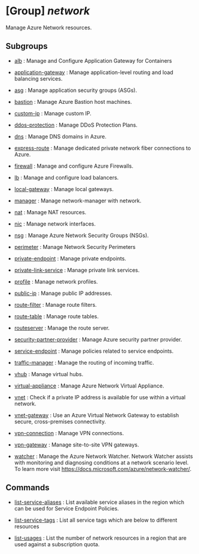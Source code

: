 # [Group] _network_

Manage Azure Network resources.

## Subgroups

- [alb](/Commands/network/alb/readme.md)
: Manage and Configure Application Gateway for Containers

- [application-gateway](/Commands/network/application-gateway/readme.md)
: Manage application-level routing and load balancing services.

- [asg](/Commands/network/asg/readme.md)
: Manage application security groups (ASGs).

- [bastion](/Commands/network/bastion/readme.md)
: Manage Azure Bastion host machines.

- [custom-ip](/Commands/network/custom-ip/readme.md)
: Manage custom IP.

- [ddos-protection](/Commands/network/ddos-protection/readme.md)
: Manage DDoS Protection Plans.

- [dns](/Commands/network/dns/readme.md)
: Manage DNS domains in Azure.

- [express-route](/Commands/network/express-route/readme.md)
: Manage dedicated private network fiber connections to Azure.

- [firewall](/Commands/network/firewall/readme.md)
: Manage and configure Azure Firewalls.

- [lb](/Commands/network/lb/readme.md)
: Manage and configure load balancers.

- [local-gateway](/Commands/network/local-gateway/readme.md)
: Manage local gateways.

- [manager](/Commands/network/manager/readme.md)
: Manage network-manager with network.

- [nat](/Commands/network/nat/readme.md)
: Manage NAT resources.

- [nic](/Commands/network/nic/readme.md)
: Manage network interfaces.

- [nsg](/Commands/network/nsg/readme.md)
: Manage Azure Network Security Groups (NSGs).

- [perimeter](/Commands/network/perimeter/readme.md)
: Manage Network Security Perimeters

- [private-endpoint](/Commands/network/private-endpoint/readme.md)
: Manage private endpoints.

- [private-link-service](/Commands/network/private-link-service/readme.md)
: Manage private link services.

- [profile](/Commands/network/profile/readme.md)
: Manage network profiles.

- [public-ip](/Commands/network/public-ip/readme.md)
: Manage public IP addresses.

- [route-filter](/Commands/network/route-filter/readme.md)
: Manage route filters.

- [route-table](/Commands/network/route-table/readme.md)
: Manage route tables.

- [routeserver](/Commands/network/routeserver/readme.md)
: Manage the route server.

- [security-partner-provider](/Commands/network/security-partner-provider/readme.md)
: Manage Azure security partner provider.

- [service-endpoint](/Commands/network/service-endpoint/readme.md)
: Manage policies related to service endpoints.

- [traffic-manager](/Commands/network/traffic-manager/readme.md)
: Manage the routing of incoming traffic.

- [vhub](/Commands/network/vhub/readme.md)
: Manage virtual hubs.

- [virtual-appliance](/Commands/network/virtual-appliance/readme.md)
: Manage Azure Network Virtual Appliance.

- [vnet](/Commands/network/vnet/readme.md)
: Check if a private IP address is available for use within a virtual network.

- [vnet-gateway](/Commands/network/vnet-gateway/readme.md)
: Use an Azure Virtual Network Gateway to establish secure, cross-premises connectivity.

- [vpn-connection](/Commands/network/vpn-connection/readme.md)
: Manage VPN connections.

- [vpn-gateway](/Commands/network/vpn-gateway/readme.md)
: Manage site-to-site VPN gateways.

- [watcher](/Commands/network/watcher/readme.md)
: Manage the Azure Network Watcher. Network Watcher assists with monitoring and diagnosing conditions at a network scenario level. To learn more visit https://docs.microsoft.com/azure/network-watcher/.

## Commands

- [list-service-aliases](/Commands/network/_list-service-aliases.md)
: List available service aliases in the region which can be used for Service Endpoint Policies.

- [list-service-tags](/Commands/network/_list-service-tags.md)
: List all service tags which are below to different resources

- [list-usages](/Commands/network/_list-usages.md)
: List the number of network resources in a region that are used against a subscription quota.
